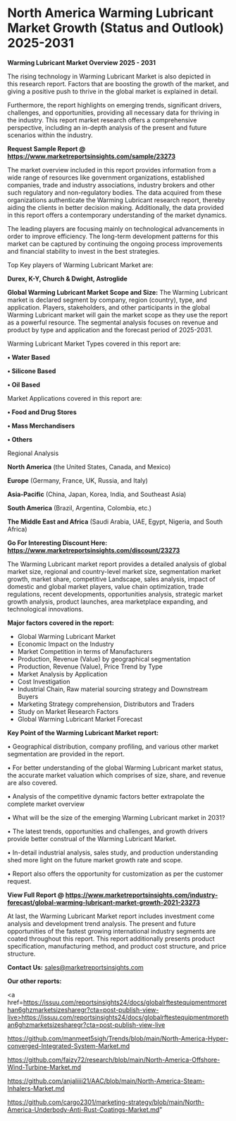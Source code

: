 # North America Warming Lubricant Market Growth (Status and Outlook) 2025-2031

<Strong> Warming Lubricant Market Overview 2025 - 2031</strong>

The rising technology in Warming Lubricant Market is also depicted in this research report. Factors that are boosting the growth of the market, and giving a positive push to thrive in the global market is explained in detail.

Furthermore, the report highlights on emerging trends, significant drivers, challenges, and opportunities, providing all necessary data for thriving in the industry. This report market research offers a comprehensive perspective, including an in-depth analysis of the present and future scenarios within the industry.

<strong>Request Sample Report @ <a href=https://www.marketreportsinsights.com/sample/23273>https://www.marketreportsinsights.com/sample/23273</a></strong>

The market overview included in this report provides information from a wide range of resources like government organizations, established companies, trade and industry associations, industry brokers and other such regulatory and non-regulatory bodies. The data acquired from these organizations authenticate the Warming Lubricant research report, thereby aiding the clients in better decision making. Additionally, the data provided in this report offers a contemporary understanding of the market dynamics.

The leading players are focusing mainly on technological advancements in order to improve efficiency. The long-term development patterns for this market can be captured by continuing the ongoing process improvements and financial stability to invest in the best strategies.

Top Key players of Warming Lubricant Market are:

<strong>Durex, K-Y, Church & Dwight, Astroglide</strong>

<strong><b>Global Warming Lubricant Market Scope and Size:</b></strong>
The Warming Lubricant market is declared segment by company, region (country), type, and application. Players, stakeholders, and other participants in the global Warming Lubricant market will gain the market scope as they use the report as a powerful resource. The segmental analysis focuses on revenue and product by type and application and the forecast period of 2025-2031.

Warming Lubricant Market Types covered in this report are:

<strong>• Water Based

• Silicone Based

• Oil Based</strong>

Market Applications covered in this report are:

<strong>• Food and Drug Stores

• Mass Merchandisers

• Others</strong> 

Regional Analysis

<strong>North America</strong> (the United States, Canada, and Mexico)

<strong>Europe</strong> (Germany, France, UK, Russia, and Italy)

<strong>Asia-Pacific</strong> (China, Japan, Korea, India, and Southeast Asia)

<strong>South America</strong> (Brazil, Argentina, Colombia, etc.)

<strong>The Middle East and Africa</strong> (Saudi Arabia, UAE, Egypt, Nigeria, and South Africa)

<strong>Go For Interesting Discount Here: <a href=https://www.marketreportsinsights.com/discount/23273>https://www.marketreportsinsights.com/discount/23273</a></strong>

The Warming Lubricant market report provides a detailed analysis of global market size, regional and country-level market size, segmentation market growth, market share, competitive Landscape, sales analysis, impact of domestic and global market players, value chain optimization, trade regulations, recent developments, opportunities analysis, strategic market growth analysis, product launches, area marketplace expanding, and technological innovations.

<strong><b>Major factors covered in the report:</b></strong>
<ul>
  <li>Global Warming Lubricant Market </li>
  <li>Economic Impact on the Industry</li>
  <li>Market Competition in terms of Manufacturers</li>
  <li>Production, Revenue (Value) by geographical segmentation</li>
  <li>Production, Revenue (Value), Price Trend by Type</li>
  <li>Market Analysis by Application</li>
  <li>Cost Investigation</li>
  <li>Industrial Chain, Raw material sourcing strategy and Downstream Buyers</li>
  <li>Marketing Strategy comprehension, Distributors and Traders</li>
  <li>Study on Market Research Factors</li>
  <li>Global Warming Lubricant Market Forecast</li>
</ul>

<strong><b>Key Point of the Warming Lubricant Market report:</b></strong>

• Geographical distribution, company profiling, and various other market segmentation are provided in the report.

• For better understanding of the global Warming Lubricant market status, the accurate market valuation which comprises of size, share, and revenue are also covered.

• Analysis of the competitive dynamic factors better extrapolate the complete market overview

• What will be the size of the emerging Warming Lubricant market in 2031?

• The latest trends, opportunities and challenges, and growth drivers provide better construal of the Warming Lubricant Market.

• In-detail industrial analysis, sales study, and production understanding shed more light on the future market growth rate and scope.

• Report also offers the opportunity for customization as per the customer request.

<strong><b>View Full Report @ <a href=https://www.marketreportsinsights.com/industry-forecast/global-warming-lubricant-market-growth-2021-23273>https://www.marketreportsinsights.com/industry-forecast/global-warming-lubricant-market-growth-2021-23273</a></b></strong>


At last, the Warming Lubricant Market report includes investment come analysis and development trend analysis. The present and future opportunities of the fastest growing international industry segments are coated throughout this report. This report additionally presents product specification, manufacturing method, and product cost structure, and price structure.

<strong>Contact Us:</strong>
sales@marketreportsinsights.com

<strong>Our other reports:</strong>

<a href=https://issuu.com/reportsinsights24/docs/globalrftestequipmentmorethan6ghzmarketsizesharegr?cta=post-publish-view-live>https://issuu.com/reportsinsights24/docs/globalrftestequipmentmorethan6ghzmarketsizesharegr?cta=post-publish-view-live</a>

<a href=https://github.com/manmeet5sigh/Trends/blob/main/North-America-Hyper-converged-Integrated-System-Market.md>https://github.com/manmeet5sigh/Trends/blob/main/North-America-Hyper-converged-Integrated-System-Market.md</a>

<a href=https://github.com/faizy72/research/blob/main/North-America-Offshore-Wind-Turbine-Market.md>https://github.com/faizy72/research/blob/main/North-America-Offshore-Wind-Turbine-Market.md</a>

<a href=https://github.com/anjaliiii21/AAC/blob/main/North-America-Steam-Inhalers-Market.md>https://github.com/anjaliiii21/AAC/blob/main/North-America-Steam-Inhalers-Market.md</a>

<a href=https://github.com/cargo2301/marketing-strategy/blob/main/North-America-Underbody-Anti-Rust-Coatings-Market.md>https://github.com/cargo2301/marketing-strategy/blob/main/North-America-Underbody-Anti-Rust-Coatings-Market.md</a>"
